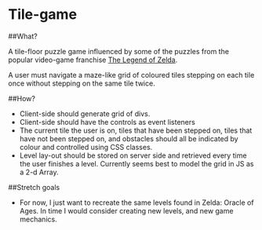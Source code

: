 # Tile-game

##What?

A tile-floor puzzle game influenced by some of the puzzles from the popular
video-game franchise [The Legend of Zelda](https://en.wikipedia.org/wiki/The_Legend_of_Zelda).

A user must navigate a maze-like grid of coloured tiles stepping on each tile once without
stepping on the same tile twice.

##How?

* Client-side should generate grid of divs.
* Client-side should have the controls as event listeners
* The current tile the user is on, tiles that have been stepped on, tiles that
have not been stepped on, and obstacles should all be indicated by colour and controlled
using CSS classes.
* Level lay-out should be stored on server side and retrieved every time the user
finishes a level. Currently seems best to model the grid in JS as a 2-d Array.

##Stretch goals

* For now, I just want to recreate the same levels found in Zelda: Oracle of Ages.
In time I would consider creating new levels, and new game mechanics.
